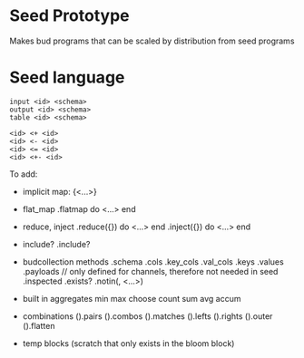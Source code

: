 # Seed Prototype

Makes bud programs that can be scaled by distribution from seed programs

# Seed language

~~~
input <id> <schema>
output <id> <schema>
table <id> <schema>

<id> <+ <id>
<id> <- <id>
<id> <= <id>
<id> <+- <id>
~~~

To add:

- implicit map:
<id> <op> <id> {<...>}

- flat_map
<id> <op> <id>.flatmap do <...> end

- reduce, inject
<id> <op> <id>.reduce({}) do <...> end
<id> <op> <id>.inject({}) do <...> end

- include?
<id> <op> <id>.include?

- budcollection methods
<id> <op> <id>.schema
<id> <op> <id>.cols
<id> <op> <id>.key_cols
<id> <op> <id>.val_cols
<id> <op> <id>.keys
<id> <op> <id>.values
<id> <op> <id>.payloads // only defined for channels, therefore not needed in seed
<id> <op> <id>.inspected
<id> <op> <id>.exists?
<id> <op> <id>.notin(<id>, <...>)

- built in aggregates
min
max
choose
count
sum
avg
accum

- combinations
<id> <op> (<hash pairs>).pairs
<id> <op> (<hash pairs>).combos
<id> <op> (<hash pairs>).matches
<id> <op> (<hash pairs>).lefts
<id> <op> (<hash pairs>).rights
<id> <op> (<hash pairs>).outer
<id> <op> (<hash pairs>).flatten

- temp blocks (scratch that only exists in the bloom block)